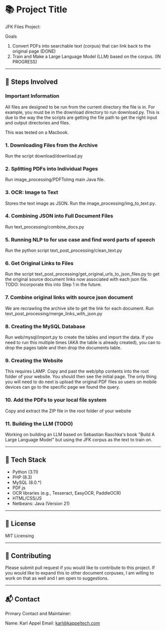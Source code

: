 # 📚 Project Title

JFK Files Project: 

Goals
1) Convert PDFs into searchable text (corpus) that can link back to the original page (DONE)
2) Train and Make a Large Language Model (LLM) based on the corpus. (IN PROGRESS)

---

## 🧩 Steps Involved


### Important Information

All files are designed to be run from the current directory the file is in. For example, you must be in the download directory to run download.py. This is due to the way the the scripts are getting the file path to get the right input and output directories and files.

This was tested on a Macbook.

### 1. Downloading Files from the Archive 

Run the script download/download.py

### 2. Splitting PDFs into Individual Pages 

Run image_processing/PDFToImg main Java file.

### 3. OCR: Image to Text 

Stores the text image as JSON. Run the image_processing/img_to_text.py.

### 4. Combining JSON into Full Document Files 

Run text_processing/combine_docs.py

### 5. Running NLP to for use case and find word parts of speech 

Run the python script text_post_processing/clean_text.py

### 6. Get Original Links to Files

Run the script text_post_processing/get_original_urls_to_json_files.py to get the original source document links now associated with each json file. TODO: Incorporate this into Step 1 in the future. 

### 7. Combine original links with source json document 

We are recrawling the archive site to get the link for each document. Run text_post_processing/merge_links_with_json.py

### 8. Creating the MySQL Database 

Run web/mysql/import.py to create the tables and import the data. If you need to run this multiple times (AKA the table is already created), you can to drop the pages table and then drop the documents table. 

### 9. Creating the Website 

This requires LAMP. Copy and past the web/php contents into the root folder of your website. You should then see the initial page. The only thing you will need to do next is upload the original PDF files so users on mobile devices can go to the specific page we found the query.

### 10. Add the PDFs to your local file system 

Copy and extract the ZIP file in the root folder of your website

### 11. Building the LLM (TODO) 

Working on building an LLM based on Sebastian Raschka's book "Build A Large Language Model" but using the JFK corpus as the text to train on.

---

## 🔧 Tech Stack

- Python (3.11)
- PHP (8.3)
- MySQL (8.0.*)
- PDF.js
- OCR libraries (e.g., Tesseract, EasyOCR, PaddleOCR)
- HTML/CSS/JS
- Netbeans: Java (Version 21)

---

## 📄 License

MIT Licensing

---

## 🤝 Contributing

Please submit pull request if you would like to contribute to this project. If you would like to expand this to other document corpuses, I am willing to work on that as well and I am open to suggestions. 

---

## 📬 Contact

Primary Contact and Maintainer:

Name:  Karl Appel
Email: karl@kappeltech.com

